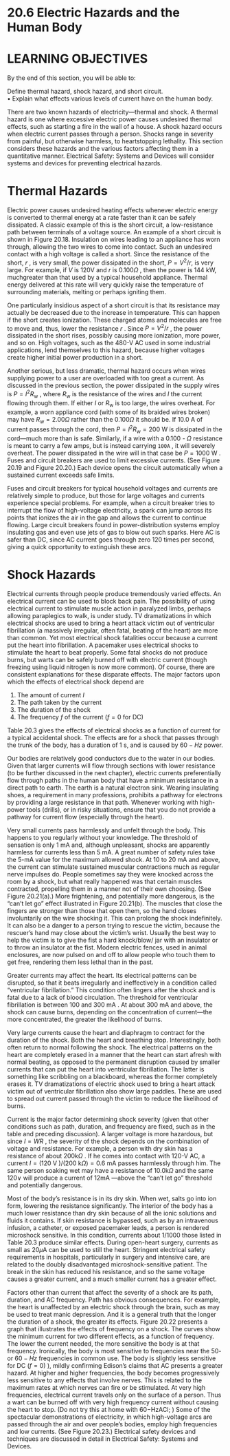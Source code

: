# 20.6 Electric Hazards and the Human Body

# LEARNING OBJECTIVES

By the end of this section, you will be able to:

Define thermal hazard, shock hazard, and short circuit.   
• Explain what effects various levels of current have on the human body.

There are two known hazards of electricity—thermal and shock. A thermal hazard is one where excessive electric power causes undesired thermal effects, such as starting a fire in the wall of a house. A shock hazard occurs when electric current passes through a person. Shocks range in severity from painful, but otherwise harmless, to heartstopping lethality. This section considers these hazards and the various factors affecting them in a quantitative manner. Electrical Safety: Systems and Devices will consider systems and devices for preventing electrical hazards.

# Thermal Hazards

Electric power causes undesired heating effects whenever electric energy is converted to thermal energy at a rate faster than it can be safely dissipated. A classic example of this is the short circuit, a low-resistance path between terminals of a voltage source. An example of a short circuit is shown in Figure 20.18. Insulation on wires leading to an appliance has worn through, allowing the two wires to come into contact. Such an undesired contact with a high voltage is called a short. Since the resistance of the short, $r$ , is very small, the power dissipated in the short, $P = V ^ { 2 } / r ,$ is very large. For example, if $V$ is $\boldsymbol { \mathsf { 1 2 0 } } \boldsymbol { \mathsf { V } }$ and $r$ is $0 . 1 0 0 \Omega$ , then the power is 144 kW, muchgreater than that used by a typical household appliance. Thermal energy delivered at this rate will very quickly raise the temperature of surrounding materials, melting or perhaps igniting them.

One particularly insidious aspect of a short circuit is that its resistance may actually be decreased due to the increase in temperature. This can happen if the short creates ionization. These charged atoms and molecules are free to move and, thus, lower the resistance $r$ . Since $P = V ^ { 2 } / r$ , the power dissipated in the short rises, possibly causing more ionization, more power, and so on. High voltages, such as the 480-V AC used in some industrial applications, lend themselves to this hazard, because higher voltages create higher initial power production in a short.

Another serious, but less dramatic, thermal hazard occurs when wires supplying power to a user are overloaded with too great a current. As discussed in the previous section, the power dissipated in the supply wires is $P = I ^ { 2 } R _ { \mathrm { w } }$ , where $R _ { \mathrm { w } }$ is the resistance of the wires and $I$ the current flowing through them. If either $I$ or $R _ { \mathrm { w } }$ is too large, the wires overheat. For example, a worn appliance cord (with some of its braided wires broken) may have $R _ { \mathrm { w } } = 2 . 0 0 \Omega$ rather than the $0 . 1 0 0 \Omega$ it should be. If 10.0 A of current passes through the cord, then $P = I ^ { 2 } R _ { \mathrm { w } } = 2 0 0 ~ \mathrm { W }$ is dissipated in the cord—much more than is safe. Similarly, if a wire with a $0 . 1 0 0 \textrm { - } \Omega$ resistance is meant to carry a few amps, but is instead carrying $\mathtt { 1 0 0 A }$ , it will severely overheat. The power dissipated in the wire will in that case be $P = 1 0 0 0 ~ \mathrm { { W } }$ . Fuses and circuit breakers are used to limit excessive currents. (See Figure 20.19 and Figure 20.20.) Each device opens the circuit automatically when a sustained current exceeds safe limits.

Fuses and circuit breakers for typical household voltages and currents are relatively simple to produce, but those for large voltages and currents experience special problems. For example, when a circuit breaker tries to interrupt the flow of high-voltage electricity, a spark can jump across its points that ionizes the air in the gap and allows the current to continue flowing. Large circuit breakers found in power-distribution systems employ insulating gas and even use jets of gas to blow out such sparks. Here AC is safer than DC, since AC current goes through zero 120 times per second, giving a quick opportunity to extinguish these arcs.

# Shock Hazards

Electrical currents through people produce tremendously varied effects. An electrical current can be used to block back pain. The possibility of using electrical current to stimulate muscle action in paralyzed limbs, perhaps allowing paraplegics to walk, is under study. TV dramatizations in which electrical shocks are used to bring a heart attack victim out of ventricular fibrillation (a massively irregular, often fatal, beating of the heart) are more than common. Yet most electrical shock fatalities occur because a current put the heart into fibrillation. A pacemaker uses electrical shocks to stimulate the heart to beat properly. Some fatal shocks do not produce burns, but warts can be safely burned off with electric current (though freezing using liquid nitrogen is now more common). Of course, there are consistent explanations for these disparate effects. The major factors upon which the effects of electrical shock depend are



1. The amount of current $I$   
2. The path taken by the current   
3. The duration of the shock   
4. The frequency $f$ of the current $( f = 0$ for DC)

Table 20.3 gives the effects of electrical shocks as a function of current for a typical accidental shock. The effects are for a shock that passes through the trunk of the body, has a duration of 1 s, and is caused by $6 0 - H z$ power.

Our bodies are relatively good conductors due to the water in our bodies. Given that larger currents will flow through sections with lower resistance (to be further discussed in the next chapter), electric currents preferentially flow through paths in the human body that have a minimum resistance in a direct path to earth. The earth is a natural electron sink. Wearing insulating shoes, a requirement in many professions, prohibits a pathway for electrons by providing a large resistance in that path. Whenever working with high-power tools (drills), or in risky situations, ensure that you do not provide a pathway for current flow (especially through the heart).

Very small currents pass harmlessly and unfelt through the body. This happens to you regularly without your knowledge. The threshold of sensation is only 1 mA and, although unpleasant, shocks are apparently harmless for currents less than 5 mA. A great number of safety rules take the 5-mA value for the maximum allowed shock. At 10 to $2 0 ~ \mathsf { m A }$ and above, the current can stimulate sustained muscular contractions much as regular nerve impulses do. People sometimes say they were knocked across the room by a shock, but what really happened was that certain muscles contracted, propelling them in a manner not of their own choosing. (See Figure 20.21(a).) More frightening, and potentially more dangerous, is the “can’t let go” effect illustrated in Figure 20.21(b). The muscles that close the fingers are stronger than those that open them, so the hand closes involuntarily on the wire shocking it. This can prolong the shock indefinitely. It can also be a danger to a person trying to rescue the victim, because the rescuer’s hand may close about the victim’s wrist. Usually the best way to help the victim is to give the fist a hard knock/blow/ jar with an insulator or to throw an insulator at the fist. Modern electric fences, used in animal enclosures, are now pulsed on and off to allow people who touch them to get free, rendering them less lethal than in the past.

Greater currents may affect the heart. Its electrical patterns can be disrupted, so that it beats irregularly and ineffectively in a condition called “ventricular fibrillation.” This condition often lingers after the shock and is fatal due to a lack of blood circulation. The threshold for ventricular fibrillation is between 100 and $3 0 0 ~ \mathsf { m A }$ . At about 300 mA and above, the shock can cause burns, depending on the concentration of current—the more concentrated, the greater the likelihood of burns.

Very large currents cause the heart and diaphragm to contract for the duration of the shock. Both the heart and breathing stop. Interestingly, both often return to normal following the shock. The electrical patterns on the heart are completely erased in a manner that the heart can start afresh with normal beating, as opposed to the permanent disruption caused by smaller currents that can put the heart into ventricular fibrillation. The latter is something like scribbling on a blackboard, whereas the former completely erases it. TV dramatizations of electric shock used to bring a heart attack victim out of ventricular fibrillation also show large paddles. These are used to spread out current passed through the victim to reduce the likelihood of burns.

Current is the major factor determining shock severity (given that other conditions such as path, duration, and frequency are fixed, such as in the table and preceding discussion). A larger voltage is more hazardous, but since $I = W R$ , the severity of the shock depends on the combination of voltage and resistance. For example, a person with dry skin has a resistance of about $2 0 0 \mathrm { k } \Omega$ . If he comes into contact with 120-V AC, a current $I = ( 1 2 0 \mathrm { ~ V ~ } ) / ( 2 0 0 \mathrm { ~ k } \Omega ) = 0 . 6 \mathrm { ~ m A }$ passes harmlessly through him. The same person soaking wet may have a resistance of $1 0 . 0 \mathrm { k } \Omega$ and the same $\boldsymbol { \mathsf { 1 2 0 \vee } }$ will produce a current of $1 2 { \mathsf { m A } }$ —above the “can’t let go” threshold and potentially dangerous.

Most of the body’s resistance is in its dry skin. When wet, salts go into ion form, lowering the resistance significantly. The interior of the body has a much lower resistance than dry skin because of all the ionic solutions and fluids it contains. If skin resistance is bypassed, such as by an intravenous infusion, a catheter, or exposed pacemaker leads, a person is rendered microshock sensitive. In this condition, currents about 1/1000 those listed in Table 20.3 produce similar effects. During open-heart surgery, currents as small as $2 0 \mu \mathrm { A }$ can be used to still the heart. Stringent electrical safety requirements in hospitals, particularly in surgery and intensive care, are related to the doubly disadvantaged microshock-sensitive patient. The break in the skin has reduced his resistance, and so the same voltage causes a greater current, and a much smaller current has a greater effect.

Factors other than current that affect the severity of a shock are its path, duration, and AC frequency. Path has obvious consequences. For example, the heart is unaffected by an electric shock through the brain, such as may be used to treat manic depression. And it is a general truth that the longer the duration of a shock, the greater its effects. Figure 20.22 presents a graph that illustrates the effects of frequency on a shock. The curves show the minimum current for two different effects, as a function of frequency. The lower the current needed, the more sensitive the body is at that frequency. Ironically, the body is most sensitive to frequencies near the 50- or $6 0 - H z$ frequencies in common use. The body is slightly less sensitive for DC $( f = 0 )$ ), mildly confirming Edison’s claims that AC presents a greater hazard. At higher and higher frequencies, the body becomes progressively less sensitive to any effects that involve nerves. This is related to the maximum rates at which nerves can fire or be stimulated. At very high frequencies, electrical current travels only on the surface of a person. Thus a wart can be burned off with very high frequency current without causing the heart to stop. (Do not try this at home with $6 0 \mathrm { - } \mathsf { H z } \mathsf { A C l } ;$ ) Some of the spectacular demonstrations of electricity, in which high-voltage arcs are passed through the air and over people’s bodies, employ high frequencies and low currents. (See Figure 20.23.) Electrical safety devices and techniques are discussed in detail in Electrical Safety: Systems and Devices.
